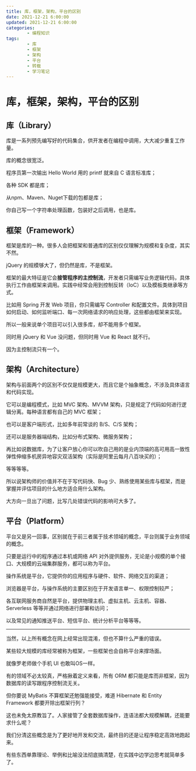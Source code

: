 ```yaml
---
title: 库，框架，架构，平台的区别
date: 2021-12-21 6:00:00
updated: 2021-12-21 6:00:00
categories:
        - 编程知识
tags:
        - 库
        - 框架
        - 架构
        - 平台
        - 转载
        - 学习笔记
---
```


# 库，框架，架构，平台的区别

## 库（Library）

库是一系列预先编写好的代码集合，供开发者在编程中调用，大大减少重复工作量。

库的概念很宽泛。

程序员第一次输出 Hello World 用的 printf 就来自 C 语言标准库；

各种 SDK 都是库；

从npm、Maven、Nuget下载的包都是库；

你自己写一个字符串处理函数，包装好之后调用，也是库。



## 框架（Framework）

框架是库的一种。很多人会把框架和普通库的区别仅仅理解为规模和复杂度，其实不然。

jQuery 的规模够大了，但仍然是库，不是框架。

框架的最大特征是它会**接管程序的主控制流**，开发者只需编写业务逻辑代码，具体执行工作由框架来调用。实践中经常会用到控制反转（IoC）以及模板类继承等方式。

比如用 Spring 开发 Web 项目，你只需编写 Controller 和配置文件。具体到项目如何启动、如何监听端口、每一次网络请求的响应处理，这些都由框架来实现。

所以一般来说单个项目可以引入很多库，却不能用多个框架。

同时用 jQuery 和 Vue 没问题，但同时用 Vue 和 React 就不行。

因为主控制流只有一个。



## 架构（Architecture）

架构与前面两个的区别不仅仅是规模更大，而且它是个抽象概念，不涉及具体语言和代码实现。

它可以是编程模式，比如 MVC 架构、MVVM 架构，只是规定了代码如何进行逻辑分离。每种语言都有自己的 MVC 框架；

也可以是客户端形式，比如多年前常谈的 B/S、C/S 架构；

还可以是服务器端结构，比如分布式架构、微服务架构；

再比如说数据库，为了让客户放心你可以吹自己用的是业内顶端的高可用高一致性弹性伸缩多机房异地容灾双活架构（实际是阿里云每月八百块买的）；

等等等等。

所以说架构师的价值并不在于写代码快、Bug 少、熟练使用某些库与框架，而是掌握并评估项目的什么地方适合用什么架构。

大方向一旦出了问题，比写几处错误代码的影响可大多了。



## 平台（Platform）

平台又是另一回事，区别就在于前三者属于技术领域的概念，平台则属于业务领域的概念。

只要是运行中的程序通过本机或网络 API 对外提供服务，无论是小规模的单个接口、大规模的云端集群服务，都可以称为平台。

操作系统是平台，它提供你的应用程序与硬件、软件、网络交互的渠道；

浏览器是平台，与操作系统的主要区别在于开发语言单一、权限控制较严；

各互联网服务商自然是平台，提供物理主机、虚拟主机、云主机、容器、Serverless 等等并通过网络进行部署和访问；

以及常见的通知推送平台、短信平台、统计分析平台等等等。

------

当然，以上所有概念在网上经常出现混淆，但也不算什么严重的错误。

某些较大规模的库经常被称为框架，一些框架也会自称平台来撑场面。

就像罗老师做个手机 UI 也敢叫OS一样。

有的领域不必太较真，严格揪着定义来看，所有 ORM 都只能是库而非框架，因为数据库的读写跟程序控制流无关。

但你要说 MyBatis 不算框架还勉强能接受，难道 Hibernate 和 Entity Framework 都要开除出框架行列？

这也未免太原教旨了。人家接管了全套数据库操作，连语法都大规模解耦，还能要求什么呢？

我们分清这些概念是为了更好地开发和交流，最终目的还是让程序稳定高效地跑起来。

有些东西单靠理论、举例和比喻没法彻底搞清楚，在实践中边学边思考就简单多了。